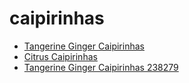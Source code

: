 # caipirinhas

 * [Tangerine Ginger Caipirinhas](../../index/t/tangerine-ginger-caipirinhas-238279.json)
 * [Citrus Caipirinhas](../../index/c/citrus-caipirinhas.json)
 * [Tangerine Ginger Caipirinhas 238279](../../index/t/tangerine-ginger-caipirinhas-238279.json)
